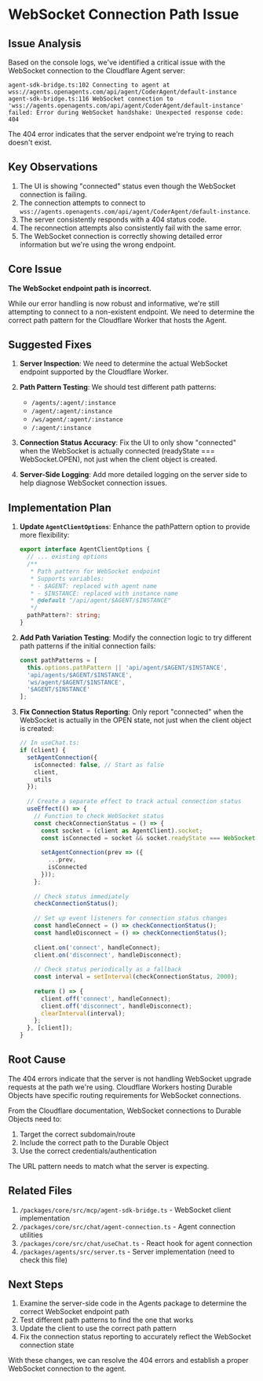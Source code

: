 # WebSocket Connection Path Issue

## Issue Analysis

Based on the console logs, we've identified a critical issue with the WebSocket connection to the Cloudflare Agent server:

```
agent-sdk-bridge.ts:102 Connecting to agent at wss://agents.openagents.com/api/agent/CoderAgent/default-instance
agent-sdk-bridge.ts:116 WebSocket connection to 'wss://agents.openagents.com/api/agent/CoderAgent/default-instance' failed: Error during WebSocket handshake: Unexpected response code: 404
```

The 404 error indicates that the server endpoint we're trying to reach doesn't exist.

## Key Observations

1. The UI is showing "connected" status even though the WebSocket connection is failing.
2. The connection attempts to connect to `wss://agents.openagents.com/api/agent/CoderAgent/default-instance`.
3. The server consistently responds with a 404 status code.
4. The reconnection attempts also consistently fail with the same error.
5. The WebSocket connection is correctly showing detailed error information but we're using the wrong endpoint.

## Core Issue

**The WebSocket endpoint path is incorrect.**

While our error handling is now robust and informative, we're still attempting to connect to a non-existent endpoint. We need to determine the correct path pattern for the Cloudflare Worker that hosts the Agent.

## Suggested Fixes

1. **Server Inspection**: We need to determine the actual WebSocket endpoint supported by the Cloudflare Worker.

2. **Path Pattern Testing**: We should test different path patterns:
   - `/agents/:agent/:instance`
   - `/agent/:agent/:instance`
   - `/ws/agent/:agent/:instance`
   - `/:agent/:instance`

3. **Connection Status Accuracy**: Fix the UI to only show "connected" when the WebSocket is actually connected (readyState === WebSocket.OPEN), not just when the client object is created.

4. **Server-Side Logging**: Add more detailed logging on the server side to help diagnose WebSocket connection issues.

## Implementation Plan

1. **Update `AgentClientOptions`**:
   Enhance the pathPattern option to provide more flexibility:

   ```typescript
   export interface AgentClientOptions {
     // ... existing options
     /** 
      * Path pattern for WebSocket endpoint
      * Supports variables:
      * - $AGENT: replaced with agent name
      * - $INSTANCE: replaced with instance name 
      * @default "/api/agent/$AGENT/$INSTANCE"
      */
     pathPattern?: string;
   }
   ```

2. **Add Path Variation Testing**:
   Modify the connection logic to try different path patterns if the initial connection fails:

   ```typescript
   const pathPatterns = [
     this.options.pathPattern || 'api/agent/$AGENT/$INSTANCE',
     'api/agents/$AGENT/$INSTANCE',
     'ws/agent/$AGENT/$INSTANCE',
     '$AGENT/$INSTANCE'
   ];
   ```

3. **Fix Connection Status Reporting**:
   Only report "connected" when the WebSocket is actually in the OPEN state, not just when the client object is created:

   ```typescript
   // In useChat.ts:
   if (client) {
     setAgentConnection({
       isConnected: false, // Start as false
       client,
       utils
     });
     
     // Create a separate effect to track actual connection status
     useEffect(() => {
       // Function to check WebSocket status
       const checkConnectionStatus = () => {
         const socket = (client as AgentClient).socket;
         const isConnected = socket && socket.readyState === WebSocket.OPEN;
         
         setAgentConnection(prev => ({
           ...prev,
           isConnected
         }));
       };
       
       // Check status immediately
       checkConnectionStatus();
       
       // Set up event listeners for connection status changes
       const handleConnect = () => checkConnectionStatus();
       const handleDisconnect = () => checkConnectionStatus();
       
       client.on('connect', handleConnect);
       client.on('disconnect', handleDisconnect);
       
       // Check status periodically as a fallback
       const interval = setInterval(checkConnectionStatus, 2000);
       
       return () => {
         client.off('connect', handleConnect);
         client.off('disconnect', handleDisconnect);
         clearInterval(interval);
       };
     }, [client]);
   }
   ```

## Root Cause

The 404 errors indicate that the server is not handling WebSocket upgrade requests at the path we're using. Cloudflare Workers hosting Durable Objects have specific routing requirements for WebSocket connections. 

From the Cloudflare documentation, WebSocket connections to Durable Objects need to:
1. Target the correct subdomain/route
2. Include the correct path to the Durable Object
3. Use the correct credentials/authentication

The URL pattern needs to match what the server is expecting.

## Related Files

1. `/packages/core/src/mcp/agent-sdk-bridge.ts` - WebSocket client implementation
2. `/packages/core/src/chat/agent-connection.ts` - Agent connection utilities
3. `/packages/core/src/chat/useChat.ts` - React hook for agent connection
4. `/packages/agents/src/server.ts` - Server implementation (need to check this file)

## Next Steps

1. Examine the server-side code in the Agents package to determine the correct WebSocket endpoint path
2. Test different path patterns to find the one that works
3. Update the client to use the correct path pattern
4. Fix the connection status reporting to accurately reflect the WebSocket connection state

With these changes, we can resolve the 404 errors and establish a proper WebSocket connection to the agent.
